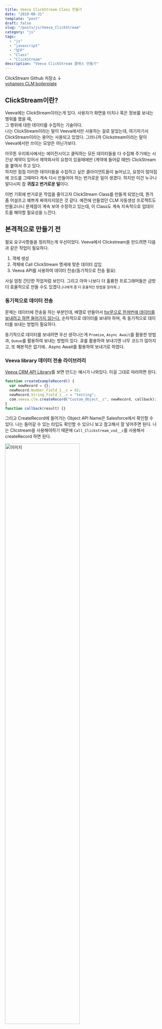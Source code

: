 ```yaml
---
title: Veeva ClickStream Class 만들기
date: "2019-08-31"
template: "post"
draft: false
slug: "/posts/js/Veeva_ClickStream"
category: "js"
tags:
  - "js"
  - "javascript"
  - "업무"
  - "Class"
  - "ClickStream"
description: "Veeva ClickStream 클래스 만들기"
---
```


ClickStream Github 저장소 ↓<br>
[yohanpro CLM boilerplate](https://github.com/yohanpro/Veeva-ClickStream)

## ClickStream이란?

Veeva에는 ClickStream이라는게 있다. 사용자가 화면을 터치나 혹은 정보를 보내는 행위를 했을 때,<br> 그 행위에 대한 데이터를 수집하는 기술이다.<br>
나는 ClickStream이라는 말이 Veeva에서만 사용하는 걸로 알았는데, 여기저기서 ClickStream이라는 용어는 사용되고 있었다.
그러니까 Clickstream이라는 말이 Veeva에서만 쓰이는 모양은 아닌가보다.<br>

아무튼 우리회사에서는 에이전시이고 클릭하는 모든 데이터들을 다 수집해 주기에는 시간상 제약이 있어서 제약회사의 요청이 있을때에만 (계약에 들어갈 때만) ClickStream을 붙여서 주고 있다.<br>
하지만 점점 이러한 데이터들을 수집하고 싶은 클라이언트들이 늘어났고, 요청이 많아짐에 코드를 그때마다 계속 다시 만들어야 하는 번거로운 일이 생겼다. 하지만 이건 누구나 알다시피 참 **귀찮고 번거로운 일**이다.

이번 기회에 번거로운 작업을 줄이고자 ClickStream Class를 만들게 되었는데, 뭔가 좀 어설프고 예쁘게 짜여지지않은 것 같다.
예전에 만들었던 CLM 자동생성 프로젝트도 만들고나니 문제점이 계속 보여 수정하고 있는데, 이 Class도 계속 지속적으로 업데이트를 해야할 필요성을 느낀다.<br>

## 본격적으로 만들기 전

필요 요구사항들을 정리하는게 우선이었다.
Veeva에서 Clickstream을 만드려면 다음과 같은 작업이 필요하다.

1. 객체 생성
2. 객체에 Call ClickStream 명세에 맞춘 데이터 삽입
3. Veeva API를 사용하여 데이터 전송(<span class="color--red">동기적으로 전송 필요</span>)

사실 엄청 간단한 작업처럼 보인다. 그리고 아마 나보다 더 훌륭한 프로그래머들은 금방 더 효율적으로 만들 수도 있겠다.<small>(나에게 좀 더 효율적인 방법을 알려줘..)</small>

### 동기적으로 데이터 전송

문제는 데이터에 전송을 하는 부분인데, 배열로 만들어서
<u>for문으로 한꺼번에 데이터를 보내려고 하면 들어가지 않는다.</u>
순차적으로 데이터를 보내야 하며, 즉 동기적으로 데이터를 보내는 방법이 필요하다.<br>

동기적으로 데이터를 보내려면 우선 생각나는게 `Promise`, `Async Await`를 활용한 방법과, `Queue`를 활용하여 보내는 방법이 있다.
큐를 활용하여 보내기엔 너무 코드가 많아지고, 또 해본적은 없기에.. Async Await를 활용하여 보내기로 하였다.

### Veeva library 데이터 전송 라이브러리

[Veeva CRM API Library](https://developer.veevacrm.com/api/CLMLibrary/)를 보면 만드는 예시가 나와있다. 이걸 그대로 따라하면 된다.

```js
function createExampleRecord() {
  var newRecord = {};
  newRecord.Number_Field_1__c = 42;
  newRecord.String_Field_1__c = "testing";
  com.veeva.clm.createRecord("Custom_Object__c", newRecord, callback);
}
function callback(result) {}
```

그리고 CreateRecord에 들어가는 Object API Name은 Salesforce에서 확인할 수 있다. 나는 들어갈 수 있는 타입도 확인할 수 있으니 보고 참고해서 잘 넣어주면 된다.
나는 Clicstream을 사용해야하기 때문에 `Call_Clickstream_vod__c`를 사용해서 createRecord 하면 된다.
<br>
<img style="margin-top:1em; width:70%;" src="/media/images/veeva/SalesforceData.png" alt="이미지"/>

즉 만약에 한 개의 ClickStream 오브젝트를 보내고 싶다면 다음과 같이 보내면 된다.

```js
let clickStreamObj = {};
clickStreamObj.Question_vod__c = "당신의 이름은 무엇인가요?";
clickStreamObj.Track_Element_Description_vod__c = "이름 질문";
clickStreamObj.Answer_vod__c = "김요한";
clickStreamObj.Track_Element_Id_vod__c = 1;
clickStreamObj.Usage_Start_Time_vod__c = new Date();

com.veeva.clm.createRecord(
  "Call_Clickstream_vod__c",
  clickStreamObj
  function(result) {
    console.log(result);
  }
);
```

그런데 두 개 이상을 보내게 된다면 상당히 골치아플 것이다.<br>
위와 같이 두 번 해주어야 하고, 세 개를 보낸다면 3개를 만들어주어야 한다. 이런 경우는 Class를 만들어서 인스턴스를 생성할 수 있게 만들어 주는 편이 좋겠다고 생각을 했다. <br>

### ClickStream 클래스 작성

ClickStream 클래스에는 데이터를 보내는 메소드, 생성 메소드가 들어가야 한다. <br>
그리고 문제가 되는 것은 배열로 보낼 때 동기적으로 보내야 하므로 배열로 보낼 때는 따로 처리를 해주어야 한다고 생각했다.<small><s>사실 이게 맞는지는 잘 모르겠다.</s></small>

그래서 생겨난 ClickStream Class는 다음과 같다.

```js
class SurveyClickStream {
  /**
   * @param {String} qusetionTitle clicksteam에 들어갈 question
   * @param {String} description clicksteam에 들어갈 description
   * @param {String} answer answer
   * @param {String} id 고유값, update하기 위해 사용
   * @param {String} type 문제의 유형 text, picklist...
   * @param {String} action create or update
   */
  constructor(qusetionTitle, description, answer, id, action) {
    this.clickStreamObject = {};
    this.clickStreamObject.Question_vod__c = qusetionTitle; //서베이 질문
    this.clickStreamObject.Track_Element_Description_vod__c = description;
    this.clickStreamObject.Answer_vod__c = answer;
    this.clickStreamObject.Track_Element_Id_vod__c = id; //updateRecord에서 처리할 id
    this.clickStreamObject.Usage_Start_Time_vod__c = new Date();
    this.action = action;
  }
```

Constructor로 Title, description, answer, id, action을 넣어준다. <Br>
여기서 id는 만약 동일한 세션 내에서 사용한다면 update를 할 수 있다. <br>
아니면 Veeva API 중에 `queryRecord`라고 하는 Api가 있으므로 내가 보낸 call ClickStream을 받아올 수도 있다.

```js
  submitSurveyResult() {
    return new Promise((res, rej) => {
      let result = "";
      if (this.isAnswerEmpty(this.clickStreamObject.Answer_vod__c)) {
        result = "답변 없음";
        return setTimeout(() => {}, 500); //만약 답변이 비어있다면 그대로 return 해준다.
      }
      if (!isVeevaEnvironment()) {
        //개발환경이라면 여기서 내보내고 종료
        console.log(this.clickStreamObject);
        return res(result);
      }
      switch (this.action) {
        case "create":
          com.veeva.clm.createRecord(
            "Call_Clickstream_vod__c",
            this.clickStreamObject,
            function(result) {
              res(result);
            }
          );
          break;
        case "update":
          com.veeva.clm.updateRecord(
            "Call_Clickstream_vod__c",
            this.clickStreamObject.Track_Element_Id_vod__c,
            this.clickStreamObject,
            function(result) {
              res(result);
            }
          );
        default:
          result = "check your action ";
          return rej(result);
      }
    });
  }

  isAnswerEmpty(value) {
    return (
      value === undefined ||
      value === null ||
      (typeof value === "object" && Object.keys(value).length === 0) ||
      (typeof value === "string" && value.trim().length === 0)
    );
  }

```

보낸 action에 따라 update를 하거나 create를 할 지 결정해서 Promise를 리턴해준다.<br>
그러나 내가 이 행동을 update 할 것인지, 혹은 create 할 것인지는 어떻게 결정할 것인가가 문제이다.<br>
일단 지난번에 만든 프로젝트에서는 sessionStorage를 활용해 현재 열린 프레젠테이션에 한해서만 update를 해주게 만들었었다.<br>
그러나 queryRecord API를 활용해 값이 있는지를 체크한 후 만드는 방법도 있을 것 같은데 이 부분은 좀 더 연구해 보아야 한다.

```js
const submitClickStream = async surveyArr => {
  try {
    for (let i = 0; i < surveyArr.length; i++) {
      await surveyArr[i].submitSurveyResult();
    }
  } catch (error) {
    console.log(error);
  }
};
```

ClickStream class에는 포함되어 있지는 않지만 만약에 배열로 보낸다면 이런 방식으로 데이터를 보내주어야 한다.<br>
배열로 만들어서 한꺼번에 보내려고 한다면 값이 들어가지 않기 때문에 Async await로 만들어주었다.
이제 인스턴스를 만들어서 활용하면 된다.

```js
const survey1 = new SurveyClickStream(
  "안녕하세요?",
  "인사",
  "Hi!",
  "survey1",
  "text",
  "create"
);

const survey2 = new SurveyClickStream(
  "오늘 날씨는 어떻습니까?",
  "오늘 날씨 질문",
  "Very good",
  "survey2",
  "text",
  "create"
);
const survey3 = new SurveyClickStream(
  "Number 선택",
  "Num",
  "3",
  "survey3",
  "picklist",
  "create"
);
const surveyArr = [survey1, survey2, survey3];

const submit = () => {
  submitClickStream(surveyArr);
};
```
